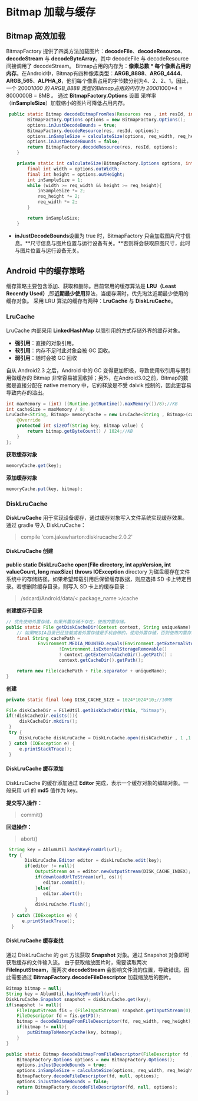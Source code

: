 # Bitmap 加载与缓存
## Bitmap 高效加载
BitmapFactory 提供了四类方法加载图片：**decodeFile**、**decodeResource**、**decodeStream** 与 **decodeByteArray**。其中 decodeFile 与 decodeResource 间接调用了 decodeStream。
Bitmap占用的内存为：**像素总数 * 每个像素占用的内存**。在Android中，Bitmap有四种像素类型：**ARGB_8888**、**ARGB_4444**、**ARGB_565**、**ALPHA_8**，他们每个像素占用的字节数分别为4、2、2、1。因此，一个 2000*1000 的 ARGB_8888 类型的Bitmap占用的内存为 2000*1000*4 = 8000000B = 8MB 。
通过 **BitmapFactory.Options** 设置 采样率（**inSampleSize**）加载缩小的图片可降低占用内存。
```java
 public static Bitmap decodeBitmapFromRes(Resources res , int resId, int req_width, int req_height){
        BitmapFactory.Options options = new BitmapFactory.Options();
        options.inJustDecodeBounds = true;
        BitmapFactory.decodeResource(res, resId, options);
        options.inSampleSize = calculateSize(options, req_width, req_height);
        options.inJustDecodeBounds = false;
        return BitmapFactory.decodeResource(res, resId, options);
    }

    private static int calculateSize(BitmapFactory.Options options, int req_width , int req_height){
        final int width = options.outWidth;
        final int height = options.outHeight;
        int inSampleSize = 1;
        while (width >= req_width && height >= req_height){
            inSampleSize *= 2;
            req_height *= 2;
            req_width *= 2;
        }

        return inSampleSize;
    }
```
* **inJustDecodeBounds**设置为 true 时，BitmapFactory 只会加载图片尺寸信息。**尺寸信息与图片位置与运行设备有关。**否则将会获取原图尺寸，此时与图片位置与运行设备无关。

## Android 中的缓存策略
缓存策略主要包含添加、获取和删除。目前常用的缓存算法是 **LRU（Least Recently Used）**,即**近期最少使用**算法，当缓存满时，优先淘汰近期最少使用的缓存对象。
采用 LRU 算法的缓存有两种：**LruCache** 与 **DiskLruCache**。
### LruCache
LruCache 内部采用 **LinkedHashMap** 以强引用的方式存储外界的缓存对象。
* **强引用**：直接的对象引用。
* **软引用**：内存不足时此对象会被 GC 回收。
* **弱引用**：随时会被 GC 回收

自从 Android2.3 之后，Android 中的 GC 变得更加积极，导致使用软引用与弱引用做缓存的 Bitmap 非常容易被回收掉；另外，在Android3.0之前，Bitmap的数据是直接分配在 native memory 中，它的释放是不受 dalvik 控制的，因此更容易导致内存的溢出。
```java
int maxMemory = (int) ((Runtime.getRuntime().maxMemory())/8);//KB
int cacheSize = maxMemory / 8;
LruCache<String, Bitmap> memoryCache = new LruCache<String , Bitmap>(cacheSize){
    @Override
    protected int sizeOf(String key, Bitmap value) {
        return bitmap.getByteCount() / 1024;//KB
    }
};
```
**获取缓存对象**
```java
memoryCache.get(key);
```
**添加缓存对象**
```java
memoryCache.put(key, bitmap);
```

### DiskLruCache
**DiskLruCache** 用于实现设备缓存，通过缓存对象写入文件系统实现缓存效果。
通过 gradle 导入 DiskLruCache：
> compile 'com.jakewharton:disklrucache:2.0.2'

#### DiskLruCache 创建
**public static DiskLruCache open(File directory, int appVersion, int valueCount, long maxSize) throws IOException**
directory 为磁盘缓存在文件系统中的存储路径。如果希望卸载引用后保留缓存数据，则应选择 SD 卡上特定目录。若想删除缓存目录，则写入 SD 卡上的缓存目录：
> /sdcard/Android/data/< package_name >/cache 

**创建缓存子目录**
```java
// 优先使用外置存储，如果外置存储不存在，使用内置存储。
public static File getDiskCacheDir(Context context, String uniqueName) {
    // 如果MEDIA目录已经挂载或者外置存储是手机自带的，使用外置存储，否则使用内置存储
    final String cachePath =
            Environment.MEDIA_MOUNTED.equals(Environment.getExternalStorageState()) ||
                    !Environment.isExternalStorageRemovable()
                    ? context.getExternalCacheDir().getPath() :
                    context.getCacheDir().getPath();

    return new File(cachePath + File.separator + uniqueName);
}
```
**创建**
```java
private static final long DISK_CACHE_SIZE = 1024*1024*10;//10MB

File diskCacheDir = FileUtil.getDiskCacheDir(this, "bitmap");
if(!diskCacheDir.exists()){
     diskCacheDir.mkdirs();
 }
 try {
     DiskLruCache diskLruCache = DiskLruCache.open(diskCacheDir , 1 ,1 , DISK_CACHE_SIZE);
 } catch (IOException e) {
     e.printStackTrace();
 }
```

#### DiskLruCache 缓存添加
DiskLruCache 的缓存添加通过 **Editor** 完成，表示一个缓存对象的编辑对象。一般采用 url 的 **md5** 值作为 key。

**提交写入操作：**
> commit()

**回退操作：**
> abort()
```java
 String key = AblumUtil.hashKeyFromUrl(url);
 try {
       DiskLruCache.Editor editor = diskLruCache.edit(key);
       if(editor != null){
           OutputStream os = editor.newOutputStream(DISK_CACHE_INDEX);
           if(downloadUrlToStream(url, os)){
              editor.commit();
           }else{
              editor.abort();
           }
           diskLruCache.flush();
       }
  } catch (IOException e) {
      e.printStackTrace();
  }
```


#### DiskLruCache 缓存查找
通过 DiskLruCache 的 get 方法获取 **Snapshot** 对象。通过 Snapshot 对象即可获取缓存的文件输入流。
由于获取缩放图片时，需要读取两次 **FileInputStream**，而两次 **decodeStream** 会影响文件流的位置，导致错误。因此需要通过 **BitmapFactory.decodeFileDescriptor** 加载缩放后的图片。
```java
Bitmap bitmap = null;
String key = AblumUtil.hashKeyFromUrl(url);
DiskLruCache.Snapshot snapshot = diskLruCache.get(key);
if(snapshot != null){
    FileInputStream fis = (FileInputStream) snapshot.getInputStream(0);
    FileDescriptor fd = fis.getFD();
    bitmap = decodeBitmapFromFileDescriptor(fd, req_width, req_height);
    if(bitmap != null){
        putBitmapToMemoryCache(key, bitmap);
    }
}
```
```java
public static Bitmap decodeBitmapFromFileDescriptor(FileDescriptor fd , int req_width, int req_height){
    BitmapFactory.Options options = new BitmapFactory.Options();
    options.inJustDecodeBounds = true;
    options.inSampleSize = calculateSize(options, req_width, req_height);
    BitmapFactory.decodeFileDescriptor(fd, null, options);
    options.inJustDecodeBounds = false;
    return BitmapFactory.decodeFileDescriptor(fd, null, options);
}
```
